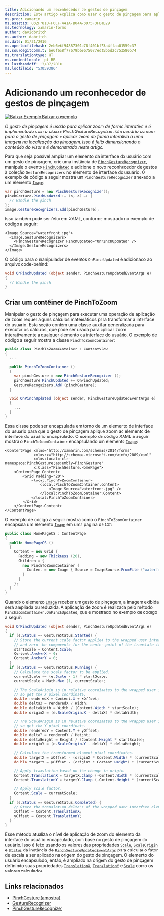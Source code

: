 ```yaml
---
title: Adicionando um reconhecedor de gestos de pinçagem
description: Este artigo explica como usar o gesto de pinçagem para aplicar zoom de forma interativa a uma imagem na localização da pinçagem.
ms.prod: xamarin
ms.assetid: 832F7810-F0CF-441A-B04A-3975F3FB8B29
ms.technology: xamarin-forms
author: davidbritch
ms.author: dabritch
ms.date: 01/21/2016
ms.openlocfilehash: 2eb6e6f94887301b78f401bf73a4ffaa01559c37
ms.sourcegitcommit: be6f6a8f77679bb9675077ed25b5d2c753580b74
ms.translationtype: HT
ms.contentlocale: pt-BR
ms.lasthandoff: 12/07/2018
ms.locfileid: "53059386"
---
```

# <a name="adding-a-pinch-gesture-recognizer"></a>Adicionando um reconhecedor de gestos de pinçagem

[![Baixar Exemplo](~/media/shared/download.png) Baixar o exemplo](https://developer.xamarin.com/samples/xamarin-forms/WorkingWithGestures/PinchGesture/)

_O gesto de pinçagem é usado para aplicar zoom de forma interativa e é implementado com a classe PinchGestureRecognizer. Um cenário comum para o gesto de pinçagem é aplicar zoom de forma interativa a uma imagem na localização da pinçagem. Isso é feito dimensionando o conteúdo do visor e é demonstrado neste artigo._

Para que seja possível ampliar um elemento da interface do usuário com um gesto de pinçagem, crie uma instância de [`PinchGestureRecognizer`](xref:Xamarin.Forms.PinchGestureRecognizer), manipule o evento [`PinchUpdated`](xref:Xamarin.Forms.PinchGestureRecognizer.PinchUpdated) e adicione o novo reconhecedor de gestos à coleção [`GestureRecognizers`](xref:Xamarin.Forms.View.GestureRecognizers) no elemento de interface do usuário. O exemplo de código a seguir mostra um `PinchGestureRecognizer` anexado a um elemento [`Image`](xref:Xamarin.Forms.Image):

```csharp
var pinchGesture = new PinchGestureRecognizer();
pinchGesture.PinchUpdated += (s, e) => {
  // Handle the pinch
};
image.GestureRecognizers.Add(pinchGesture);
```

Isso também pode ser feito em XAML, conforme mostrado no exemplo de código a seguir:

```xaml
<Image Source="waterfront.jpg">
  <Image.GestureRecognizers>
    <PinchGestureRecognizer PinchUpdated="OnPinchUpdated" />
  </Image.GestureRecognizers>
</Image>
```

O código para o manipulador de eventos `OnPinchUpdated` é adicionado ao arquivo code-behind:

```csharp
void OnPinchUpdated (object sender, PinchGestureUpdatedEventArgs e)
{
  // Handle the pinch
}
```

## <a name="creating-a-pinchtozoom-container"></a>Criar um contêiner de PinchToZoom

Manipular o gesto de pinçagem para executar uma operação de aplicação de zoom requer alguns cálculos matemáticos para transformar a interface do usuário. Esta seção contém uma classe auxiliar generalizada para executar os cálculos, que pode ser usada para aplicar zoom interativamente a qualquer elemento da interface do usuário. O exemplo de código a seguir mostra a classe `PinchToZoomContainer`:

```csharp
public class PinchToZoomContainer : ContentView
{
  ...

  public PinchToZoomContainer ()
  {
    var pinchGesture = new PinchGestureRecognizer ();
    pinchGesture.PinchUpdated += OnPinchUpdated;
    GestureRecognizers.Add (pinchGesture);
  }

  void OnPinchUpdated (object sender, PinchGestureUpdatedEventArgs e)
  {
    ...
  }
}
```

Essa classe pode ser encapsulada em torno de um elemento de interface do usuário para que o gesto de pinçagem aplique zoom ao elemento de interface do usuário encapsulado. O exemplo de código XAML a seguir mostra o `PinchToZoomContainer` encapsulando um elemento [`Image`](xref:Xamarin.Forms.Image):

```xaml
<ContentPage xmlns="http://xamarin.com/schemas/2014/forms"
             xmlns:x="http://schemas.microsoft.com/winfx/2009/xaml"
             xmlns:local="clr-namespace:PinchGesture;assembly=PinchGesture"
             x:Class="PinchGesture.HomePage">
    <ContentPage.Content>
        <Grid Padding="20">
            <local:PinchToZoomContainer>
                <local:PinchToZoomContainer.Content>
                    <Image Source="waterfront.jpg" />
                </local:PinchToZoomContainer.Content>
            </local:PinchToZoomContainer>
        </Grid>
    </ContentPage.Content>
</ContentPage>
```

O exemplo de código a seguir mostra como o `PinchToZoomContainer` encapsula um elemento [`Image`](xref:Xamarin.Forms.Image) em uma página de C#:

```csharp
public class HomePageCS : ContentPage
{
  public HomePageCS ()
  {
    Content = new Grid {
      Padding = new Thickness (20),
      Children = {
        new PinchToZoomContainer {
          Content = new Image { Source = ImageSource.FromFile ("waterfront.jpg") }
        }
      }
    };
  }
}
```

Quando o elemento [`Image`](xref:Xamarin.Forms.Image) receber um gesto de pinçagem, a imagem exibida será ampliada ou reduzida. A aplicação de zoom é realizada pelo método `PinchZoomContainer.OnPinchUpdated`, que é mostrado no exemplo de código a seguir:

```csharp
void OnPinchUpdated (object sender, PinchGestureUpdatedEventArgs e)
{
  if (e.Status == GestureStatus.Started) {
    // Store the current scale factor applied to the wrapped user interface element,
    // and zero the components for the center point of the translate transform.
    startScale = Content.Scale;
    Content.AnchorX = 0;
    Content.AnchorY = 0;
  }
  if (e.Status == GestureStatus.Running) {
    // Calculate the scale factor to be applied.
    currentScale += (e.Scale - 1) * startScale;
    currentScale = Math.Max (1, currentScale);

    // The ScaleOrigin is in relative coordinates to the wrapped user interface element,
    // so get the X pixel coordinate.
    double renderedX = Content.X + xOffset;
    double deltaX = renderedX / Width;
    double deltaWidth = Width / (Content.Width * startScale);
    double originX = (e.ScaleOrigin.X - deltaX) * deltaWidth;

    // The ScaleOrigin is in relative coordinates to the wrapped user interface element,
    // so get the Y pixel coordinate.
    double renderedY = Content.Y + yOffset;
    double deltaY = renderedY / Height;
    double deltaHeight = Height / (Content.Height * startScale);
    double originY = (e.ScaleOrigin.Y - deltaY) * deltaHeight;

    // Calculate the transformed element pixel coordinates.
    double targetX = xOffset - (originX * Content.Width) * (currentScale - startScale);
    double targetY = yOffset - (originY * Content.Height) * (currentScale - startScale);

    // Apply translation based on the change in origin.
    Content.TranslationX = targetX.Clamp (-Content.Width * (currentScale - 1), 0);
    Content.TranslationY = targetY.Clamp (-Content.Height * (currentScale - 1), 0);

    // Apply scale factor.
    Content.Scale = currentScale;
  }
  if (e.Status == GestureStatus.Completed) {
    // Store the translation delta's of the wrapped user interface element.
    xOffset = Content.TranslationX;
    yOffset = Content.TranslationY;
  }
}
```

Esse método atualiza o nível de aplicação de zoom do elemento da interface do usuário encapsulado, com base no gesto de pinçagem do usuário. Isso é feito usando os valores das propriedades [`Scale`](xref:Xamarin.Forms.PinchGestureUpdatedEventArgs.Scale), [`ScaleOrigin`](xref:Xamarin.Forms.PinchGestureUpdatedEventArgs.ScaleOrigin) e [`Status`](xref:Xamarin.Forms.PinchGestureUpdatedEventArgs.Status) da instância de [`PinchGestureUpdatedEventArgs`](xref:Xamarin.Forms.PinchGestureUpdatedEventArgs) para calcular o fator de escala a ser aplicado na origem do gesto de pinçagem. O elemento do usuário encapsulado, então, é ampliado na origem do gesto de pinçagem definindo suas propriedades [`TranslationX`](xref:Xamarin.Forms.VisualElement.TranslationX), [`TranslationY`](xref:Xamarin.Forms.VisualElement.TranslationY) e [`Scale`](xref:Xamarin.Forms.VisualElement.Scale) como os valores calculados.

## <a name="related-links"></a>Links relacionados

- [PinchGesture (amostra)](https://developer.xamarin.com/samples/xamarin-forms/WorkingWithGestures/PinchGesture/)
- [GestureRecognizer](xref:Xamarin.Forms.GestureRecognizer)
- [PinchGestureRecognizer](xref:Xamarin.Forms.PinchGestureRecognizer)
